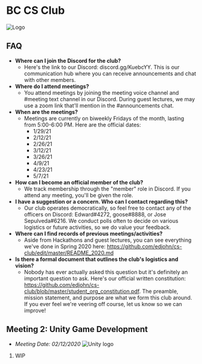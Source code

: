 # BC CS Club
![Logo](https://i.imgur.com/K2QpwMC.png)

## FAQ
- **Where can I join the Discord for the club?**
  - Here's the link to our Discord: discord.gg/KuebcYY. This is our communication hub where you can receive announcements and chat with other members.
- **Where do I attend meetings?**
  - You attend meetings by joining the meeting voice channel and #meeting text channel in our Discord. During guest lectures, we may use a zoom link that'll mention in the #announcements chat.
- **When are the meetings?**
  - Meetings are currently on biweekly Fridays of the month, lasting from 5:00-6:00 PM. Here are the official dates:
    - 1/29/21
    - 2/12/21
    - 2/26/21
    - 3/12/21
    - 3/26/21
    - 4/9/21
    - 4/23/21
    - 5/7/21
- **How can I become an official member of the club?**
  - We track membership through the "member" role in Discord. If you attend any meeting, you'll be given the role.
- **I have a suggestion or a concern. Who can I contact regarding this?**
  - Our club operates democratically, so feel free to contact any of the officers on Discord: Edward#4272, goose#8888, or Jose Sepulveda#6216. We conduct polls often to decide on various logistics or future activities, so we do value your feedback.
- **Where can I find records of previous meetings/activities?**
  - Aside from Hackathons and guest lectures, you can see everything we've done in Spring 2020 here: https://github.com/edjohn/cs-club/edit/master/README_2020.md
- **Is there a formal document that outlines the club's logistics and vision?**
   - Nobody has ever actually asked this question but it's definitely an important question to ask. Here's our official written constitution: https://github.com/edjohn/cs-club/blob/master/student_org_constitution.pdf. The preamble, mission statement, and purpose are what we form this club around. If you ever feel we're veering off course, let us know so we can improve!

## Meeting 2: Unity Game Development
- *Meeting Date: 02/12/2020*
![Unity logo](https://unity3d.com/files/images/ogimg.jpg)
1. WIP





